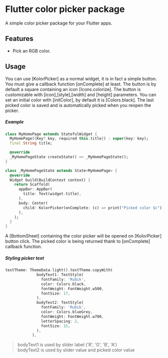 # Flutter color picker package

A simple color picker package for your Flutter apps.

## Features

- Pick an RGB color.

## Usage

You can use [KolorPicker] as a normal widget, it is in fact a simple button.
You must give a callback function [onComplete] at least.
The button is by default a square containing an icon [Icons.colorize].
The button is customizable with [icon],[style],[width] and [height] parameters.
You can set an initial color with [initColor], by default it is [Colors.black].
The last picked color is saved and is automatically picked when you reopen the picker.

##### Example

```dart
class MyHomePage extends StatefulWidget {
  MyHomePage({Key? key, required this.title}) : super(key: key);
  final String title;

  @override
  _MyHomePageState createState() => _MyHomePageState();
}

class _MyHomePageState extends State<MyHomePage> {
  @override
  Widget build(BuildContext context) {
    return Scaffold(
      appBar: AppBar(
        title: Text(widget.title),
      ),
      body: Center(
        child: KolorPicker(onComplete: (c) => print("Picked color $c")),
      ),
    );
  }
}
```

A [BottomSheet] containing the color picker will be opened on [KolorPicker] button click.
The picked color is being returned thank to [onComplete] callback function.

##### Styling picker text

```dart
textTheme: ThemeData.light().textTheme.copyWith(
              bodyText1: TextStyle(
                fontFamily: 'Rubik',
                color: Colors.black,
                fontWeight: FontWeight.w500,
                fontSize: 17,
              ),
              bodyText2: TextStyle(
                fontFamily: 'Rubik',
                color: Colors.blueGrey,
                fontWeight: FontWeight.w700,
                letterSpacing: 2,
                fontSize: 15,
              ),
            ),
```

> bodyText1 is used by slider label ('R', 'G', 'B', 'A')  
> bodyText2 is used by slider value and picked color value
